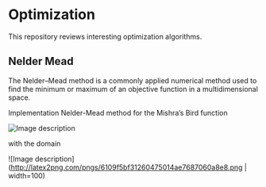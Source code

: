 # Optimization
This repository reviews interesting optimization algorithms.

## Nelder Mead
The Nelder–Mead method is a commonly applied numerical method used to find the minimum or maximum of an objective function in a multidimensional space.

Implementation Nelder-Mead method for the Mishra’s Bird function 
 
![Image description](http://latex2png.com/pngs/372ab1f0b5b7edeb21070ec45db3e31a.png)

with the domain 

![Image description](http://latex2png.com/pngs/6109f5bf31260475014ae7687060a8e8.png | width=100) 
